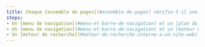 ```yaml
---
title: Chaque [ensemble de pages](#ensemble-de-pages) vérifie-t-il une de ces conditions (hors cas particuliers) ?
steps:
- Un [menu de navigation](#menu-et-barre-de-navigation) et un [plan du site](#page-plan-du-site) sont présents ;
- Un [menu de navigation](#menu-et-barre-de-navigation) et un [moteur de recherche](#moteur-de-recherche-interne-a-un-site-web) sont présents ;
- Un [moteur de recherche](#moteur-de-recherche-interne-a-un-site-web) et un [plan du site](#page-plan-du-site) sont présents.
---
```

